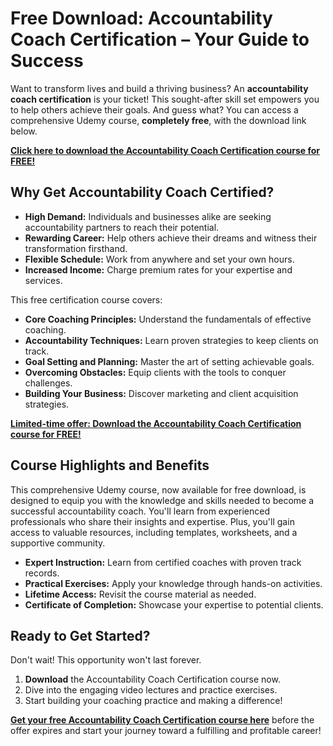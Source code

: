 # Free Download: Accountability Coach Certification – Your Guide to Success

Want to transform lives and build a thriving business? An **accountability coach certification** is your ticket! This sought-after skill set empowers you to help others achieve their goals. And guess what? You can access a comprehensive Udemy course, **completely free**, with the download link below.

[**Click here to download the Accountability Coach Certification course for FREE!**](https://udemywork.com/accountability-coach-certification)

## Why Get Accountability Coach Certified?

*   **High Demand:** Individuals and businesses alike are seeking accountability partners to reach their potential.
*   **Rewarding Career:** Help others achieve their dreams and witness their transformation firsthand.
*   **Flexible Schedule:** Work from anywhere and set your own hours.
*   **Increased Income:** Charge premium rates for your expertise and services.

This free certification course covers:

*   **Core Coaching Principles:** Understand the fundamentals of effective coaching.
*   **Accountability Techniques:** Learn proven strategies to keep clients on track.
*   **Goal Setting and Planning:** Master the art of setting achievable goals.
*   **Overcoming Obstacles:** Equip clients with the tools to conquer challenges.
*   **Building Your Business:** Discover marketing and client acquisition strategies.

[**Limited-time offer: Download the Accountability Coach Certification course for FREE!**](https://udemywork.com/accountability-coach-certification)

## Course Highlights and Benefits

This comprehensive Udemy course, now available for free download, is designed to equip you with the knowledge and skills needed to become a successful accountability coach. You'll learn from experienced professionals who share their insights and expertise. Plus, you'll gain access to valuable resources, including templates, worksheets, and a supportive community.

*   **Expert Instruction:** Learn from certified coaches with proven track records.
*   **Practical Exercises:** Apply your knowledge through hands-on activities.
*   **Lifetime Access:** Revisit the course material as needed.
*   **Certificate of Completion:** Showcase your expertise to potential clients.

## Ready to Get Started?

Don't wait! This opportunity won't last forever.

1.  **Download** the Accountability Coach Certification course now.
2.  Dive into the engaging video lectures and practice exercises.
3.  Start building your coaching practice and making a difference!

**[Get your free Accountability Coach Certification course here](https://udemywork.com/accountability-coach-certification)** before the offer expires and start your journey toward a fulfilling and profitable career!


